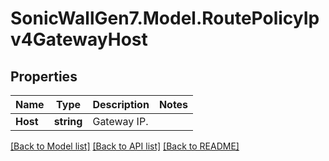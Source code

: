 # SonicWallGen7.Model.RoutePolicyIpv4GatewayHost

## Properties

Name | Type | Description | Notes
------------ | ------------- | ------------- | -------------
**Host** | **string** | Gateway IP. | 

[[Back to Model list]](../README.md#documentation-for-models) [[Back to API list]](../README.md#documentation-for-api-endpoints) [[Back to README]](../README.md)

